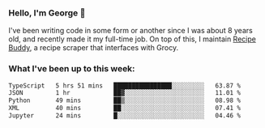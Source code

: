 ### Hello, I'm George 👋

I've been writing code in some form or another since I was about 8 years old, and recently made it my full-time job. On top of this, I maintain [Recipe Buddy](https://github.com/georgegebbett/recipe-buddy), a recipe scraper that interfaces with Grocy.  

<!--
**georgegebbett/georgegebbett** is a ✨ _special_ ✨ repository because its `README.md` (this file) appears on your GitHub profile.

Here are some ideas to get you started:

- 🔭 I’m currently working on ...
- 🌱 I’m currently learning ...
- 👯 I’m looking to collaborate on ...
- 🤔 I’m looking for help with ...
- 💬 Ask me about ...
- 📫 How to reach me: ...
- 😄 Pronouns: ...
- ⚡ Fun fact: ...
-->

### What I've been up to this week:
<!--START_SECTION:waka-->

```txt
TypeScript   5 hrs 51 mins   ████████████████░░░░░░░░░   63.87 %
JSON         1 hr            ██▓░░░░░░░░░░░░░░░░░░░░░░   11.01 %
Python       49 mins         ██▒░░░░░░░░░░░░░░░░░░░░░░   08.98 %
XML          40 mins         ██░░░░░░░░░░░░░░░░░░░░░░░   07.41 %
Jupyter      24 mins         █░░░░░░░░░░░░░░░░░░░░░░░░   04.46 %
```

<!--END_SECTION:waka-->
